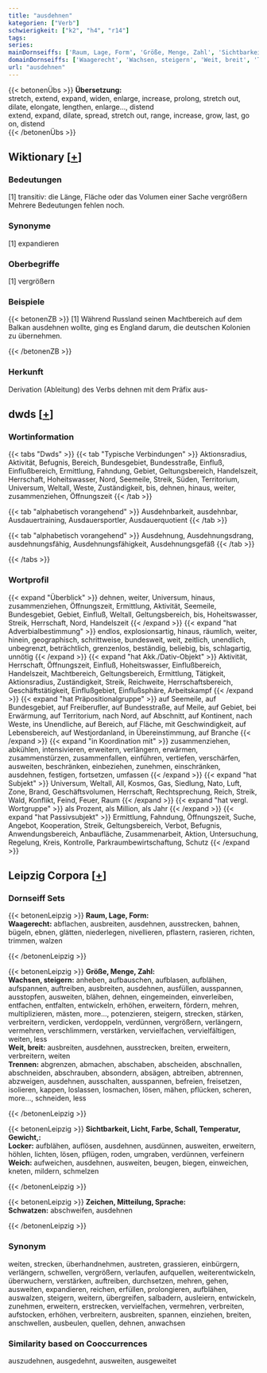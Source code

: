 ```yaml
---
title: "ausdehnen"
kategorien: ["Verb"]
schwierigkeit: ["k2", "h4", "r14"]
tags:
series:
mainDornseiffs: ['Raum, Lage, Form', 'Größe, Menge, Zahl', 'Sichtbarkeit, Licht, Farbe, Schall, Temperatur, Gewicht,', 'Zeichen, Mitteilung, Sprache']
domainDornseiffs: ['Waagerecht', 'Wachsen, steigern', 'Weit, breit', 'Trennen', 'Locker', 'Weich', 'Schwatzen']
url: "ausdehnen"
---
```


{{< betonenÜbs >}}
**Übersetzung:**  
stretch, extend, expand, widen, enlarge, increase, prolong, stretch out, dilate, elongate, lengthen, enlarge..., distend  
extend, expand, dilate, spread, stretch out, range, increase, grow, last, go on, distend  
{{< /betonenÜbs >}}

## Wiktionary [[+](https://de.wiktionary.org/wiki/ausdehnen)]

### Bedeutungen
[1] transitiv: die Länge, Fläche oder das Volumen einer Sache vergrößern  
Mehrere Bedeutungen fehlen noch.  

### Synonyme
[1] expandieren  

### Oberbegriffe
[1] vergrößern  

### Beispiele
{{< betonenZB >}}
[1] Während Russland seinen Machtbereich auf dem Balkan ausdehnen wollte, ging es England darum, die deutschen Kolonien zu übernehmen.  

{{< /betonenZB >}}
### Herkunft
Derivation (Ableitung) des Verbs dehnen mit dem Präfix aus-  



## dwds [[+](https://www.dwds.de/wb/ausdehnen)]

### Wortinformation
{{< tabs "Dwds" >}}
{{< tab "Typische Verbindungen" >}}
Aktionsradius, Aktivität, Befugnis, Bereich, Bundesgebiet, Bundesstraße, Einfluß, Einflußbereich, Ermittlung, Fahndung, Gebiet, Geltungsbereich, Handelszeit, Herrschaft, Hoheitswasser, Nord, Seemeile, Streik, Süden, Territorium, Universum, Weltall, Weste, Zuständigkeit, bis, dehnen, hinaus, weiter, zusammenziehen, Öffnungszeit
{{< /tab >}}

{{< tab "alphabetisch vorangehend" >}}
Ausdehnbarkeit, ausdehnbar, Ausdauertraining, Ausdauersportler, Ausdauerquotient
{{< /tab >}}

{{< tab "alphabetisch vorangehend" >}}
Ausdehnung, Ausdehnungsdrang, ausdehnungsfähig, Ausdehnungsfähigkeit, Ausdehnungsgefäß
{{< /tab >}}

{{< /tabs >}}

### Wortprofil
{{< expand "Überblick" >}} dehnen, weiter, Universum, hinaus, zusammenziehen, Öffnungszeit, Ermittlung, Aktivität, Seemeile, Bundesgebiet, Gebiet, Einfluß, Weltall, Geltungsbereich, bis, Hoheitswasser, Streik, Herrschaft, Nord, Handelszeit {{< /expand >}}
{{< expand "hat Adverbialbestimmung" >}} endlos, explosionsartig, hinaus, räumlich, weiter, hinein, geographisch, schrittweise, bundesweit, weit, zeitlich, unendlich, unbegrenzt, beträchtlich, grenzenlos, beständig, beliebig, bis, schlagartig, unnötig {{< /expand >}}
{{< expand "hat Akk./Dativ-Objekt" >}} Aktivität, Herrschaft, Öffnungszeit, Einfluß, Hoheitswasser, Einflußbereich, Handelszeit, Machtbereich, Geltungsbereich, Ermittlung, Tätigkeit, Aktionsradius, Zuständigkeit, Streik, Reichweite, Herrschaftsbereich, Geschäftstätigkeit, Einflußgebiet, Einflußsphäre, Arbeitskampf {{< /expand >}}
{{< expand "hat Präpositionalgruppe" >}} auf Seemeile, auf Bundesgebiet, auf Freiberufler, auf Bundesstraße, auf Meile, auf Gebiet, bei Erwärmung, auf Territorium, nach Nord, auf Abschnitt, auf Kontinent, nach Weste, ins Unendliche, auf Bereich, auf Fläche, mit Geschwindigkeit, auf Lebensbereich, auf Westjordanland, in Übereinstimmung, auf Branche {{< /expand >}}
{{< expand "in Koordination mit" >}} zusammenziehen, abkühlen, intensivieren, erweitern, verlängern, erwärmen, zusammenstürzen, zusammenfallen, einführen, vertiefen, verschärfen, ausweiten, beschränken, einbeziehen, zunehmen, einschränken, ausdehnen, festigen, fortsetzen, umfassen {{< /expand >}}
{{< expand "hat Subjekt" >}} Universum, Weltall, All, Kosmos, Gas, Siedlung, Nato, Luft, Zone, Brand, Geschäftsvolumen, Herrschaft, Rechtsprechung, Reich, Streik, Wald, Konflikt, Feind, Feuer, Raum {{< /expand >}}
{{< expand "hat vergl. Wortgruppe" >}} als Prozent, als Million, als Jahr {{< /expand >}}
{{< expand "hat Passivsubjekt" >}} Ermittlung, Fahndung, Öffnungszeit, Suche, Angebot, Kooperation, Streik, Geltungsbereich, Verbot, Befugnis, Anwendungsbereich, Anbaufläche, Zusammenarbeit, Aktion, Untersuchung, Regelung, Kreis, Kontrolle, Parkraumbewirtschaftung, Schutz {{< /expand >}}

## Leipzig Corpora [[+](https://corpora.uni-leipzig.de/en/res?word=ausdehnen&corpusId=deu_newscrawl-public_2018)]

### Dornseiff Sets
{{< betonenLeipzig >}}
**Raum, Lage, Form:**  
**Waagerecht:** abflachen, ausbreiten, ausdehnen, ausstrecken, bahnen, bügeln, ebnen, glätten, niederlegen, nivellieren, pflastern, rasieren, richten, trimmen, walzen  

{{< /betonenLeipzig >}}


{{< betonenLeipzig >}}
**Größe, Menge, Zahl:**  
**Wachsen, steigern:** anheben, aufbauschen, aufblasen, aufblähen, aufspannen, auftreiben, ausbreiten, ausdehnen, ausfüllen, ausspannen, ausstopfen, ausweiten, blähen, dehnen, eingemeinden, einverleiben, entfachen, entfalten, entwickeln, erhöhen, erweitern, fördern, mehren, multiplizieren, mästen, more..., potenzieren, steigern, strecken, stärken, verbreitern, verdicken, verdoppeln, verdünnen, vergrößern, verlängern, vermehren, verschlimmern, verstärken, vervielfachen, vervielfältigen, weiten, less  
**Weit, breit:** ausbreiten, ausdehnen, ausstrecken, breiten, erweitern, verbreitern, weiten  
**Trennen:** abgrenzen, abmachen, abschaben, abscheiden, abschnallen, abschneiden, abschrauben, absondern, absägen, abtreiben, abtrennen, abzweigen, ausdehnen, ausschalten, ausspannen, befreien, freisetzen, isolieren, kappen, loslassen, losmachen, lösen, mähen, pflücken, scheren, more..., schneiden, less  

{{< /betonenLeipzig >}}


{{< betonenLeipzig >}}
**Sichtbarkeit, Licht, Farbe, Schall, Temperatur, Gewicht,:**  
**Locker:** aufblähen, auflösen, ausdehnen, ausdünnen, ausweiten, erweitern, höhlen, lichten, lösen, pflügen, roden, umgraben, verdünnen, verfeinern  
**Weich:** aufweichen, ausdehnen, ausweiten, beugen, biegen, einweichen, kneten, mildern, schmelzen  

{{< /betonenLeipzig >}}


{{< betonenLeipzig >}}
**Zeichen, Mitteilung, Sprache:**  
**Schwatzen:** abschweifen, ausdehnen  

{{< /betonenLeipzig >}}

### Synonym
weiten, strecken, überhandnehmen, austreten, grassieren, einbürgern, verlängern, schwellen, vergrößern, verlaufen, aufquellen, weiterentwickeln, überwuchern, verstärken, auftreiben, durchsetzen, mehren, gehen, ausweiten, expandieren, reichen, erfüllen, prolongieren, aufblähen, auswalzen, steigern, weitern, übergreifen, salbadern, ausleiern, entwickeln, zunehmen, erweitern, erstrecken, vervielfachen, vermehren, verbreiten, aufstocken, erhöhen, verbreitern, ausbreiten, spannen, einziehen, breiten, anschwellen, ausbeulen, quellen, dehnen, anwachsen


### Similarity based on Cooccurrences
auszudehnen, ausgedehnt, ausweiten, ausgeweitet

